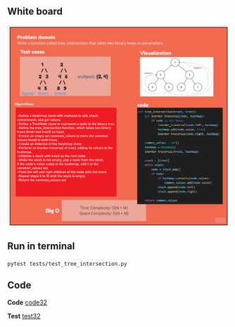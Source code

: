 ## White board
![tree-intersection](../images/co32.png)
## Run in terminal
```pytest tests/test_tree_intersection.py```


## Code
__Code__
[code32](../scripts/tree_intersection.py)

__Test__
[test32](../tests/test_tree_intersection.py)